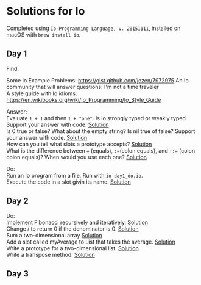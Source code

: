 # Solutions for Io

Completed using `Io Programming Language, v. 20151111`, installed on macOS with `brew install io`.  

## Day 1

Find:  

Some Io Example Problems:  https://gist.github.com/jezen/7972975
An Io community  that will answer questions: I'm not a time traveler  
A style guide with Io idioms: https://en.wikibooks.org/wiki/Io_Programming/Io_Style_Guide  

Answer:  
Evaluate `1 + 1` and then `1 + "one"`. Is Io strongly typed or weakly typed. Support your answer with code. [Solution](day1_answer.io)  
Is 0 true or false? What about the empty string? Is nil true of false? Support your answer with code. [Solution](day1_answer.io)  
How can you tell what slots a prototype accepts? [Solution](day1_typing.io)  
What is the difference between `=` (equals), `:=`(colon equals), and `::=` (colon colon equals)? When would you use each one? [Solution](day1_answer.io)  

Do:  
Run an Io program from a file.  Run with `io day1_do.io`.  
Execute the code in a slot givin its name.  [Solution](day1_do.io)


## Day 2

Do:  
Implement Fibonacci recursively and iteratively. [Solution](day2_fibo.io)  
Change / to return 0 if the denominator is 0. [Solution](day2_0div.io)  
Sum a two-dimensional array [Solution](day2_2dsum.io)  
Add a slot called myAverage to List that takes the average. [Solution](day2_myAverage.io)  
Write a prototype for a two-dimensional list.  [Solution](day2_2slist.io)  
Write a transpose method. [Solution](day2_matrix.io)  

## Day 3
